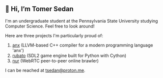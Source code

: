 ## 👋 Hi, I’m Tomer Sedan

I'm an undergraduate student at the Pennsylvania State University studying Computer Science.
Feel free to look around!

Here are three projects I'm particularly proud of:
1. [anx](https://github.com/tsedan/anxlang) (LLVM-based C++ compiler for a modern programming language 'anx')
2. [rubato](https://github.com/rubatopy/rubato) (SDL2 game engine built for Python with Cython)
3. [nur](https://github.com/tsedan/nur) (WebRTC peer-to-peer online brawler)

I can be reached at [tsedan@proton.me](mailto:tsedan@proton.me).
